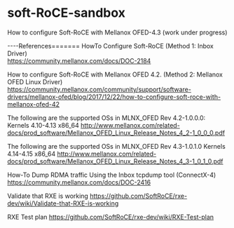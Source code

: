 # soft-RoCE-sandbox
How to configure Soft-RoCE with Mellanox OFED-4.3 (work under progress)

----References=======
HowTo Configure Soft-RoCE (Method 1: Inbox Driver)  
https://community.mellanox.com/docs/DOC-2184

How to configure Soft-RoCE with Mellanox OFED 4.2. (Method 2: Mellanox OFED Linux Driver)
https://community.mellanox.com/community/support/software-drivers/mellanox-ofed/blog/2017/12/22/how-to-configure-soft-roce-with-mellanox-ofed-42


The following are the supported OSs in MLNX_OFED Rev 4.2-1.0.0.0: 
Kernels 4.10-4.13 x86_64 
http://www.mellanox.com/related-docs/prod_software/Mellanox_OFED_Linux_Release_Notes_4_2-1_0_0_0.pdf

The following are the supported OSs in MLNX_OFED Rev 4.3-1.0.1.0
Kernels 4.14-4.15  x86_64
http://www.mellanox.com/related-docs/prod_software/Mellanox_OFED_Linux_Release_Notes_4_3-1_0_1_0.pdf

How-To Dump RDMA traffic Using the Inbox tcpdump tool (ConnectX-4)
https://community.mellanox.com/docs/DOC-2416

Validate that RXE is working
https://github.com/SoftRoCE/rxe-dev/wiki/Validate-that-RXE-is-working

RXE Test plan
https://github.com/SoftRoCE/rxe-dev/wiki/RXE-Test-plan

